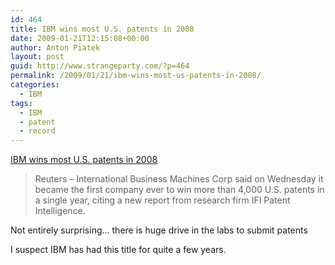 ```yaml
---
id: 464
title: IBM wins most U.S. patents in 2008
date: 2009-01-21T12:15:08+00:00
author: Anton Piatek
layout: post
guid: http://www.strangeparty.com/?p=464
permalink: /2009/01/21/ibm-wins-most-us-patents-in-2008/
categories:
  - IBM
tags:
  - IBM
  - patent
  - record
---
```

[IBM wins most U.S. patents in 2008](http://www.reuters.com/article/technologyNews/idUSTRE50D3G020090114?feedType=RSS&feedName=technologyNews)

> Reuters &#8211; International Business Machines Corp said on Wednesday it became the first company ever to win more than 4,000 U.S. patents in a single year, citing a new report from research firm IFI Patent Intelligence.

Not entirely surprising&#8230; there is huge drive in the labs to submit patents

I suspect IBM has had this title for quite a few years.